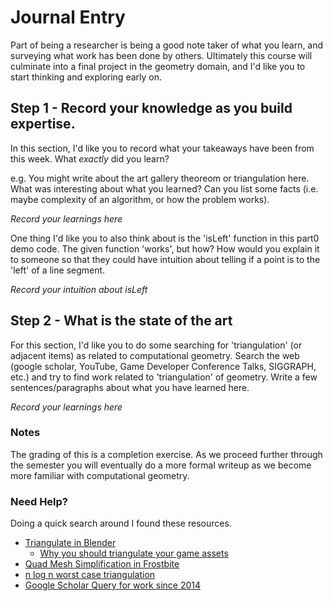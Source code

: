# Journal Entry

Part of being a researcher is being a good note taker of what you learn, and surveying what work has been done by others. Ultimately this course will culminate into a final project in the geometry domain, and I'd like you to start thinking and exploring early on.

## Step 1 - Record your knowledge as you build expertise.

In this section, I'd like you to record what your takeaways have been from this week. What *exactly* did you learn?

e.g. You might write about the art gallery theoreom or triangulation here. What was interesting about what you learned? Can you list some facts (i.e. maybe complexity of an algorithm, or how the problem works).

*Record your learnings here*

One thing I'd like you to also think about is the 'isLeft' function in this part0 demo code. The given function 'works', but how? How would you explain it to someone so that they could have intuition about telling if a point is to the 'left' of a line segment.

*Record your intuition about isLeft*

## Step 2 - What is the state of the art

For this section, I'd like you to do some searching for 'triangulation' (or adjacent items) as related to computational geometry. Search the web (google scholar, YouTube, Game Developer Conference Talks, SIGGRAPH, etc.) and try to find work related to 'triangulation' of geometry. Write a few sentences/paragraphs about what you have learned here.

*Record your learnings here*

### Notes

The grading of this is a completion exercise. As we proceed further through the semester you will eventually do a more formal writeup as we become more familiar with computational geometry.

### Need Help?

Doing a quick search around I found these resources.

- [Triangulate in Blender](https://docs.blender.org/manual/en/latest/modeling/modifiers/generate/triangulate.html)
  - [Why you should triangulate your game assets](https://www.youtube.com/watch?v=6oY_Ogj9Gh0)
- [Quad Mesh Simplification in Frostbite](https://www.youtube.com/watch?v=vBJcdClynFE&)
- [n log n worst case triangulation](https://gamma.cs.unc.edu/SEIDEL/)
- [Google Scholar Query for work since 2014](https://scholar.google.com/scholar?q=triangulation+of+polygons&hl=en&as_sdt=0%2C40&as_ylo=2014&as_yhi=)
